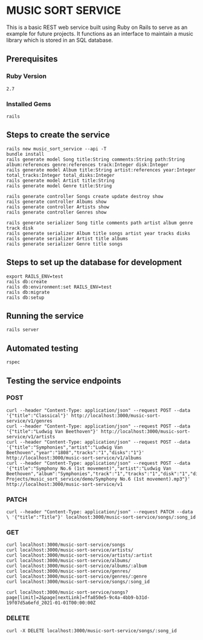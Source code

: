 # MUSIC SORT SERVICE

This is a basic REST web service built using Ruby on Rails to serve as an example for future projects.
It functions as an interface to maintain a music library which is stored in an SQL database.

## Prerequisites
### Ruby Version
```
2.7
```

### Installed Gems
```
rails
```

## Steps to create the service
```
rails new music_sort_service --api -T
bundle install
rails generate model Song title:String comments:String path:String album:references genre:references track:Integer disk:Integer
rails generate model Album title:String artist:references year:Integer total_tracks:Integer total_disks:Integer
rails generate model Artist title:String
rails generate model Genre title:String

rails generate controller Songs create update destroy show
rails generate controller Albums show
rails generate controller Artists show
rails generate controller Genres show

rails generate serializer Song title comments path artist album genre track disk
rails generate serializer Album title songs artist year tracks disks
rails generate serializer Artist title albums
rails generate serializer Genre title songs
```

## Steps to set up the database for development
```
export RAILS_ENV=test
rails db:create
rails db:environment:set RAILS_ENV=test
rails db:migrate
rails db:setup
```

## Running the service
```
rails server
```

## Automated testing
```
rspec
```

## Testing the service endpoints
### POST
```
curl --header "Content-Type: application/json" --request POST --data  '{"title":"Classical"}' http://localhost:3000/music-sort-service/v1/genres
curl --header "Content-Type: application/json" --request POST --data  '{"title":"Ludwig Van Beethoven"}' http://localhost:3000/music-sort-service/v1/artists
curl --header "Content-Type: application/json" --request POST --data  '{"title":"Symphonies","artist":"Ludwig Van Beethoven","year":"1808","tracks":"1","disks":"1"}' http://localhost:3000/music-sort-service/v1/albums
curl --header "Content-Type: application/json" --request POST --data  '{"title":"Symphony No.6 (1st movement)","artist":"Ludwig Van Beethoven","album":"Symphonies","track":"1","tracks":"1","disk":"1","disks":"1","genre":"Classical","comments":"","path":"~/GIT/PROJECTS/My-Projects/music_sort_service/demo/Symphony No.6 (1st movement).mp3"}' http://localhost:3000/music-sort-service/v1
```

### PATCH
```
curl --header "Content-Type: application/json" --request PATCH --data \ '{"title":"Title"}' localhost:3000/music-sort-service/songs/:song_id
```

### GET
```
curl localhost:3000/music-sort-service/songs
curl localhost:3000/music-sort-service/artists/
curl localhost:3000/music-sort-service/artists/:artist
curl localhost:3000/music-sort-service/albums/
curl localhost:3000/music-sort-service/albums/:album
curl localhost:3000/music-sort-service/genres/
curl localhost:3000/music-sort-service/genres/:genre
curl localhost:3000/music-sort-service/songs/:song_id

curl localhost:3000/music-sort-service/songs?page[limit]=2&page[nextLink]=ffa850e5-9c4a-4bb9-b31d-19f07d5a6efd_2021-01-01T00:00:00Z

```

### DELETE
```
curl -X DELETE localhost:3000/music-sort-service/songs/:song_id
```
